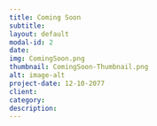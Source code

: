 ```yaml
---
title: Coming Soon
subtitle: 
layout: default
modal-id: 2
date: 
img: ComingSoon.png
thumbnail: ComingSoon-Thumbnail.png
alt: image-alt
project-date: 12-10-2077
client: 
category: 
description: 
---
```

